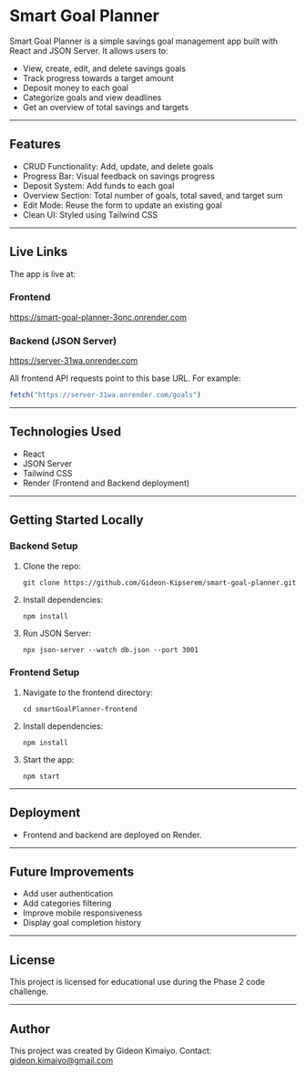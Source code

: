 # Smart Goal Planner

Smart Goal Planner is a simple savings goal management app built with React and JSON Server. It allows users to:

- View, create, edit, and delete savings goals  
- Track progress towards a target amount  
- Deposit money to each goal  
- Categorize goals and view deadlines  
- Get an overview of total savings and targets  

---

## Features

- CRUD Functionality: Add, update, and delete goals  
- Progress Bar: Visual feedback on savings progress  
- Deposit System: Add funds to each goal  
- Overview Section: Total number of goals, total saved, and target sum  
- Edit Mode: Reuse the form to update an existing goal  
- Clean UI: Styled using Tailwind CSS  

---

## Live Links

The app is live at:

### Frontend  
https://smart-goal-planner-3onc.onrender.com

### Backend (JSON Server)  
https://server-31wa.onrender.com

All frontend API requests point to this base URL. For example:

```js
fetch("https://server-31wa.onrender.com/goals")
```

---

## Technologies Used

- React  
- JSON Server  
- Tailwind CSS  
- Render (Frontend and Backend deployment)

---

## Getting Started Locally

### Backend Setup

1. Clone the repo:
   ```
   git clone https://github.com/Gideon-Kipserem/smart-goal-planner.git
   ```

2. Install dependencies:
   ```
   npm install
   ```

3. Run JSON Server:
   ```
   npx json-server --watch db.json --port 3001
   ```

### Frontend Setup

1. Navigate to the frontend directory:
   ```
   cd smartGoalPlanner-frontend
   ```

2. Install dependencies:
   ```
   npm install
   ```

3. Start the app:
   ```
   npm start
   ```

---

## Deployment

- Frontend and backend are deployed on Render.

---

## Future Improvements

- Add user authentication  
- Add categories filtering  
- Improve mobile responsiveness  
- Display goal completion history  

---

## License

This project is licensed for educational use during the Phase 2 code challenge.

---

## Author

This project was created by Gideon Kimaiyo.
Contact: gideon.kimaiyo@gmail.com